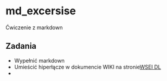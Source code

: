 # md_excersise
Ćwiczenie z markdown
## Zadania 
* Wypełnić markdown
* Umieścić hiperłącze w dokumencie WIKI na stronie[WSEI DL](dl.wsei.lublin.pl)
*
